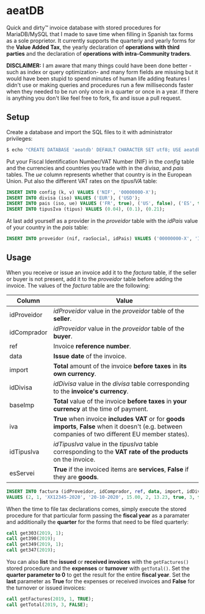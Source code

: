 # aeatDB
Quick and dirty™ invoice database with stored procedures for MariaDB/MySQL that I made to save time when filling in Spanish tax forms as a sole proprietor. It currently supports the quarterly and yearly forms for the **Value Added Tax**, the yearly declaration of **operations with third parties** and the declaration of **operations with intra-Community traders**.

**DISCLAIMER:** I am aware that many things could have been done better -such as index or query optimization- and many form fields are missing but it would have been stupid to spend minutes of human life adding features I didn't use or making queries and procedures run a few milliseconds faster when they needed to be run only once in a quarter or once in a year. If there is anything you don't like feel free to fork, fix and issue a pull request.

## Setup
Create a database and import the SQL files to it with administrator privileges:

```sh
$ echo "CREATE DATABASE 'aeatdb' DEFAULT CHARACTER SET utf8; USE aeatdb; " | cat - *.sql | mysql -u root -p
```

Put your Fiscal Identification Number/VAT Number (NIF) in the *config* table and the currencies and countries you trade with in the *divisa*, and *pais* tables. The *ue* column represents whether that country is in the European Union. Put also the different VAT rates on the *tipusIVA* table:

```sql
INSERT INTO config (k, v) VALUES ('NIF', '00000000-X');
INSERT INTO divisa (iso) VALUES ('EUR'), ('USD');
INSERT INTO pais (iso, ue) VALUES ('FR', true), ('US', false), ('ES', true);
INSERT INTO tipusIva (tipus) VALUES (0.04), (0.1), (0.21);
```

At last add yourself as a provider in the *proveidor* table with the *idPais* value of your country in the *pais* table:

```sql
INSERT INTO proveidor (nif, raoSocial, idPais) VALUES ('00000000-X', 'Individual or Company Name', 3);
```

## Usage
When you receive or issue an invoice add it to the *factura* table, if the seller or buyer is not present, add it to the *proveidor* table before adding the invoice. The values of the *factura* table are the following:

| Column | Value |
| --- | --- |
| idProveidor | *idProveidor* value in the *proveidor* table of the **seller**. |
| idComprador | *idProveidor* value in the *proveidor* table of the **buyer**. |
| ref | Invoice **reference number**. |
| data | **Issue date** of the invoice. |
| import | **Total** amount of the invoice **before taxes** in **its own currency**. |
| idDivisa | *idDivisa* value in the *divisa* table corresponding to the **invoice's currency**. |
| baseImp | **Total** value of the invoice **before taxes** in **your currency** at the time of payment. |
| iva | **True** when invoice **includes VAT** or for **goods imports**, **False** when it doesn't (e.g. between companies of two different EU member states). |
| idTipusIva | *idTipusIva* value in the *tipusIva* table corresponding to the **VAT rate of the products** on the invoice. |
| esServei | **True** if the invoiced items are **services**, **False** if they are **goods**. |

```sql
INSERT INTO factura (idProveidor, idComprador, ref, data, import, idDivisa, baseImp, iva, idTipusIva, esServei)
VALUES (2, 1, 'XX12345-2020', '20-10-2020', 15.00, 2, 13.23, true, 3, false);
```

When the time to file tax declarations comes, simply execute the stored procedure for that particular form passing the **fiscal year** as a paramater and additionally the **quarter** for the forms that need to be filed quarterly:

```sql
call get303(2019, 1);
call get390(2019);
call get349(2019, 1);
call get347(2019);
```

You can also **list** the **issued** or **received invoices** with the `getFactures()` stored procedure and the **expenses** or **turnover** with `getTotal()`. Set the **quarter parameter to 0** to get the result for the entire **fiscal year**. Set the **last** parameter as **True** for the expenses or received invoices and **False** for the turnover or issued invoices:

```sql
call getFactures(2019, 1, TRUE);
call getTotal(2019, 3, FALSE);
```
